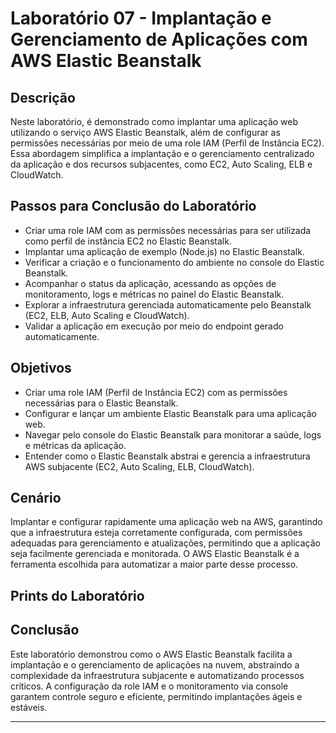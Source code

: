 # Laboratório 07 - Implantação e Gerenciamento de Aplicações com AWS Elastic Beanstalk

## Descrição

Neste laboratório, é demonstrado como implantar uma aplicação web utilizando o serviço AWS Elastic Beanstalk, além de configurar as permissões necessárias por meio de uma role IAM (Perfil de Instância EC2). Essa abordagem simplifica a implantação e o gerenciamento centralizado da aplicação e dos recursos subjacentes, como EC2, Auto Scaling, ELB e CloudWatch.

## Passos para Conclusão do Laboratório

- Criar uma role IAM com as permissões necessárias para ser utilizada como perfil de instância EC2 no Elastic Beanstalk.
- Implantar uma aplicação de exemplo (Node.js) no Elastic Beanstalk.
- Verificar a criação e o funcionamento do ambiente no console do Elastic Beanstalk.
- Acompanhar o status da aplicação, acessando as opções de monitoramento, logs e métricas no painel do Elastic Beanstalk.
- Explorar a infraestrutura gerenciada automaticamente pelo Beanstalk (EC2, ELB, Auto Scaling e CloudWatch).
- Validar a aplicação em execução por meio do endpoint gerado automaticamente.

## Objetivos

- Criar uma role IAM (Perfil de Instância EC2) com as permissões necessárias para o Elastic Beanstalk.
- Configurar e lançar um ambiente Elastic Beanstalk para uma aplicação web.
- Navegar pelo console do Elastic Beanstalk para monitorar a saúde, logs e métricas da aplicação.
- Entender como o Elastic Beanstalk abstrai e gerencia a infraestrutura AWS subjacente (EC2, Auto Scaling, ELB, CloudWatch).

## Cenário

Implantar e configurar rapidamente uma aplicação web na AWS, garantindo que a infraestrutura esteja corretamente configurada, com permissões adequadas para gerenciamento e atualizações, permitindo que a aplicação seja facilmente gerenciada e monitorada. O AWS Elastic Beanstalk é a ferramenta escolhida para automatizar a maior parte desse processo.

## Prints do Laboratório



## Conclusão

Este laboratório demonstrou como o AWS Elastic Beanstalk facilita a implantação e o gerenciamento de aplicações na nuvem, abstraindo a complexidade da infraestrutura subjacente e automatizando processos críticos. A configuração da role IAM e o monitoramento via console garantem controle seguro e eficiente, permitindo implantações ágeis e estáveis.

---


